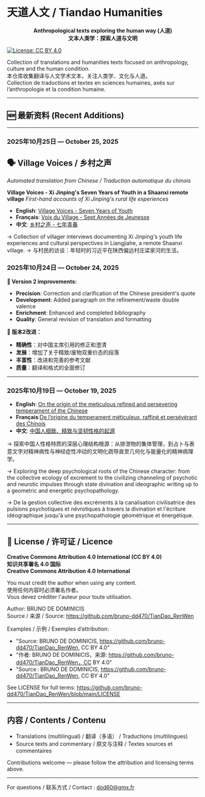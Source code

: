 # 天道人文 / Tiandao Humanities

<div align="center">

**Anthropological texts exploring the human way (人道)**  
**文本人类学：探索人道与文明**

</div>

[![License: CC BY 4.0](https://img.shields.io/badge/License-CC%20BY%204.0-lightgrey.svg)](https://creativecommons.org/licenses/by/4.0/)

Collection of translations and humanities texts focused on anthropology, culture and the human condition.  
本仓库收集翻译与人文学术文本，关注人类学、文化与人道。  
Collection de traductions et textes en sciences humaines, axés sur l’anthropologie et la condition humaine.

---

## 🆕 最新资料 (Recent Additions)

---

### 2025年10月25日 — October 25, 2025

## 🗣️ Village Voices / 乡村之声

*Automated translation from Chinese / Traduction automatique du chinois*

**Village Voices - Xi Jinping's Seven Years of Youth in a Shaanxi remote village**
*First-hand accounts of Xi Jinping's rural life experiences*

- **English**: [Village Voices - Seven Years of Youth](interviews/Xi_Jinping_15_22_ans_en.pdf)
- **Français**: [Voix du Village - Sept Années de Jeunesse](interviews/Xi_Jinping_15_22_ans_fr.pdf)
- **中文**: [乡村之声 - 七年青春](interviews/Xi_Jinping_15_22_ans_zh.pdf)

→ Collection of villager interviews documenting Xi Jinping's youth life experiences and cultural perspectives in Liangjiahe, a remote Shaanxi village.
→ 与村民的访谈：年轻时的习近平在陕西偏远村庄梁家河的生活。


### 2025年10月24日 — October 24, 2025

**📄 Version 2 improvements:**
- **Precision**: Correction and clarification of the Chinese president's quote
- **Development**: Added paragraph on the refinement/waste double valence  
- **Enrichment**: Enhanced and completed bibliography
- **Quality**: General revision of translation and formatting

**📄 版本2改进：**
- **精确性**：对中国主席引用的修正和澄清
- **发展**：增加了关于精致/废物双重价态的段落
- **丰富性**：改进和完善的参考文献
- **质量**：翻译和格式的全面修订

---

### 2025年10月19日 — October 19, 2025

- **English**: [On the origin of the meticulous refined and persevering temperament of the Chinese](pdfs/origine_du_temperament_chinois_v2_en.pdf)
- **Français**:[De l’origine du temperament méticuleux, raffiné et persévérant des Chinois](pdfs/origine_du_temperament_chinois_v2_fr.pdf)
- **中文**:  [中国人细致、精致与坚韧性格的起源](pdfs/origine_du_temperament_chinois_v2_zh.pdf)

→ 探索中国人性格特质的深层心理结构根源：从排泄物的集体管理，到占卜与表意文字对精神病性与神经症性冲动的文明化疏导直至几何化与能量化的精神病理学。  
 
→ Exploring the deep psychological roots of the Chinese character: from the collective ecology of excrement to the civilizing channeling of psychotic and neurotic impulses through state divination and ideographic writing up to a geometric and energetic psychopathology.
 
→ De la gestion collective des excréments à la canalisation civilisatrice des pulsions psychotiques et névrotiques à travers la divination et l'écriture idéographique jusqu'à une psychopathologie géométrique et énergétique.

---

## 📄 License / 许可证 / Licence

**Creative Commons Attribution 4.0 International (CC BY 4.0)**  
**知识共享署名 4.0 国际**  
**Creative Commons Attribution 4.0 International**

You must credit the author when using any content.  
使用任何内容时必须署名作者。  
Vous devez créditer l'auteur pour toute utilisation.

Author: BRUNO DE DOMINICIS  
Source / 来源 / Source: https://github.com/bruno-dd470/TianDao_RenWen

Examples / 示例 / Exemples d’attribution:
- "Source: BRUNO DE DOMINICIS, https://github.com/bruno-dd470/TianDao_RenWen, CC BY 4.0"  
- "作者: BRUNO DE DOMINICIS，来源: https://github.com/bruno-dd470/TianDao_RenWen，CC BY 4.0"  
- "Source : BRUNO DE DOMINICIS, https://github.com/bruno-dd470/TianDao_RenWen, CC BY 4.0"

See LICENSE for full terms: https://github.com/bruno-dd470/TianDao_RenWen/blob/main/LICENSE

---

## 内容 / Contents / Contenu

- Translations (multilingual) / 翻译（多语） / Traductions (multilingues)  
- Source texts and commentary / 原文与注释 / Textes sources et commentaires

Contributions welcome — please follow the attribution and licensing terms above.

---

For questions / 联系方式 / Contact : dod60@gmx.fr
